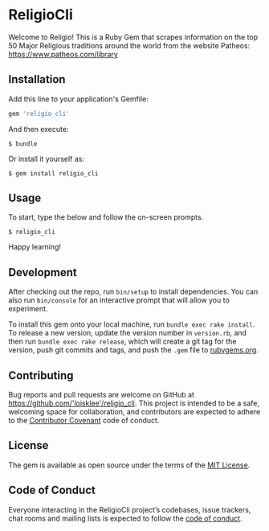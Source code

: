 # ReligioCli

Welcome to Religio! This is a Ruby Gem that scrapes information on the top 50 Major Religious traditions around the world from the website Patheos: https://www.patheos.com/library

## Installation

Add this line to your application's Gemfile:

```ruby
gem 'religio_cli'
```

And then execute:

    $ bundle

Or install it yourself as:

    $ gem install religio_cli

## Usage

To start, type the below and follow the on-screen prompts.

    $ religio_cli

Happy learning!

## Development

After checking out the repo, run `bin/setup` to install dependencies. You can also run `bin/console` for an interactive prompt that will allow you to experiment.

To install this gem onto your local machine, run `bundle exec rake install`. To release a new version, update the version number in `version.rb`, and then run `bundle exec rake release`, which will create a git tag for the version, push git commits and tags, and push the `.gem` file to [rubygems.org](https://rubygems.org).

## Contributing

Bug reports and pull requests are welcome on GitHub at https://github.com/'loisklee'/religio_cli. This project is intended to be a safe, welcoming space for collaboration, and contributors are expected to adhere to the [Contributor Covenant](http://contributor-covenant.org) code of conduct.

## License

The gem is available as open source under the terms of the [MIT License](https://opensource.org/licenses/MIT).

## Code of Conduct

Everyone interacting in the ReligioCli project’s codebases, issue trackers, chat rooms and mailing lists is expected to follow the [code of conduct](https://github.com/'loisklee'/religio_cli/blob/master/CODE_OF_CONDUCT.md).
